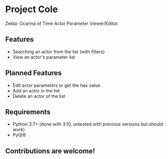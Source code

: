 # Project Cole
Zelda: Ocarina of Time Actor Parameter Viewer/Editor.

## Features
- Searching an actor from the list (with filters)
- View an actor's parameter list

## Planned Features
- Edit actor parameters to get the hex value
- Add an actor in the list
- Delete an actor of the list

## Requirements
- Python 3.7+ (done with 3.10, untested with previous versions but should work)
- PyQt6

## Contributions are welcome!
